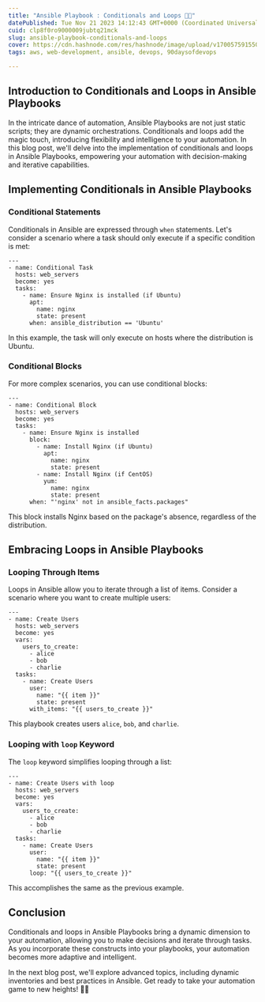 ```yaml
---
title: "Ansible Playbook : Conditionals and Loops 🔄🚀"
datePublished: Tue Nov 21 2023 14:12:43 GMT+0000 (Coordinated Universal Time)
cuid: clp8f0ro9000009jubtq21mck
slug: ansible-playbook-conditionals-and-loops
cover: https://cdn.hashnode.com/res/hashnode/image/upload/v1700575915502/b8fab49e-2c65-4e05-b4cd-fce5155f6765.gif
tags: aws, web-development, ansible, devops, 90daysofdevops

---
```


## Introduction to Conditionals and Loops in Ansible Playbooks

In the intricate dance of automation, Ansible Playbooks are not just static scripts; they are dynamic orchestrations. Conditionals and loops add the magic touch, introducing flexibility and intelligence to your automation. In this blog post, we'll delve into the implementation of conditionals and loops in Ansible Playbooks, empowering your automation with decision-making and iterative capabilities.

## Implementing Conditionals in Ansible Playbooks

### Conditional Statements

Conditionals in Ansible are expressed through `when` statements. Let's consider a scenario where a task should only execute if a specific condition is met:

```plaintext
---
- name: Conditional Task
  hosts: web_servers
  become: yes
  tasks:
    - name: Ensure Nginx is installed (if Ubuntu)
      apt:
        name: nginx
        state: present
      when: ansible_distribution == 'Ubuntu'
```

In this example, the task will only execute on hosts where the distribution is Ubuntu.

### Conditional Blocks

For more complex scenarios, you can use conditional blocks:

```plaintext
---
- name: Conditional Block
  hosts: web_servers
  become: yes
  tasks:
    - name: Ensure Nginx is installed
      block:
        - name: Install Nginx (if Ubuntu)
          apt:
            name: nginx
            state: present
        - name: Install Nginx (if CentOS)
          yum:
            name: nginx
            state: present
      when: "'nginx' not in ansible_facts.packages"
```

This block installs Nginx based on the package's absence, regardless of the distribution.

## Embracing Loops in Ansible Playbooks

### Looping Through Items

Loops in Ansible allow you to iterate through a list of items. Consider a scenario where you want to create multiple users:

```plaintext
---
- name: Create Users
  hosts: web_servers
  become: yes
  vars:
    users_to_create:
      - alice
      - bob
      - charlie
  tasks:
    - name: Create Users
      user:
        name: "{{ item }}"
        state: present
      with_items: "{{ users_to_create }}"
```

This playbook creates users `alice`, `bob`, and `charlie`.

### Looping with `loop` Keyword

The `loop` keyword simplifies looping through a list:

```plaintext
---
- name: Create Users with loop
  hosts: web_servers
  become: yes
  vars:
    users_to_create:
      - alice
      - bob
      - charlie
  tasks:
    - name: Create Users
      user:
        name: "{{ item }}"
        state: present
      loop: "{{ users_to_create }}"
```

This accomplishes the same as the previous example.

## Conclusion

Conditionals and loops in Ansible Playbooks bring a dynamic dimension to your automation, allowing you to make decisions and iterate through tasks. As you incorporate these constructs into your playbooks, your automation becomes more adaptive and intelligent.

In the next blog post, we'll explore advanced topics, including dynamic inventories and best practices in Ansible. Get ready to take your automation game to new heights! 🚀🧠